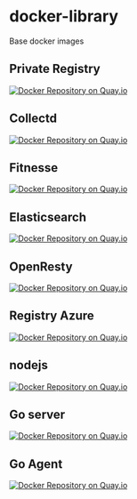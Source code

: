 # docker-library
Base docker images

## Private Registry
[![Docker Repository on Quay.io](https://quay.io/repository/pharmpress/private-registry/status "Docker Repository on Quay.io")](https://quay.io/repository/pharmpress/private-registry)

## Collectd

[![Docker Repository on Quay.io](https://quay.io/repository/pharmpress/collectd/status "Docker Repository on Quay.io")](https://quay.io/repository/pharmpress/collectd)

## Fitnesse

[![Docker Repository on Quay.io](https://quay.io/repository/pharmpress/fitnesse/status "Docker Repository on Quay.io")](https://quay.io/repository/pharmpress/fitnesse)

## Elasticsearch

[![Docker Repository on Quay.io](https://quay.io/repository/pharmpress/elasticsearch/status "Docker Repository on Quay.io")](https://quay.io/repository/pharmpress/elasticsearch)

## OpenResty

[![Docker Repository on Quay.io](https://quay.io/repository/pharmpress/openresty/status "Docker Repository on Quay.io")](https://quay.io/repository/pharmpress/openresty)

## Registry Azure

[![Docker Repository on Quay.io](https://quay.io/repository/pharmpress/registry-azure/status "Docker Repository on Quay.io")](https://quay.io/repository/pharmpress/registry-azure)

## nodejs

[![Docker Repository on Quay.io](https://quay.io/repository/pharmpress/nodejs/status "Docker Repository on Quay.io")](https://quay.io/repository/pharmpress/nodejs)

## Go server

[![Docker Repository on Quay.io](https://quay.io/repository/pharmpress/go-server/status "Docker Repository on Quay.io")](https://quay.io/repository/pharmpress/go-server)

## Go Agent

[![Docker Repository on Quay.io](https://quay.io/repository/pharmpress/go-agent/status "Docker Repository on Quay.io")](https://quay.io/repository/pharmpress/go-agent)
